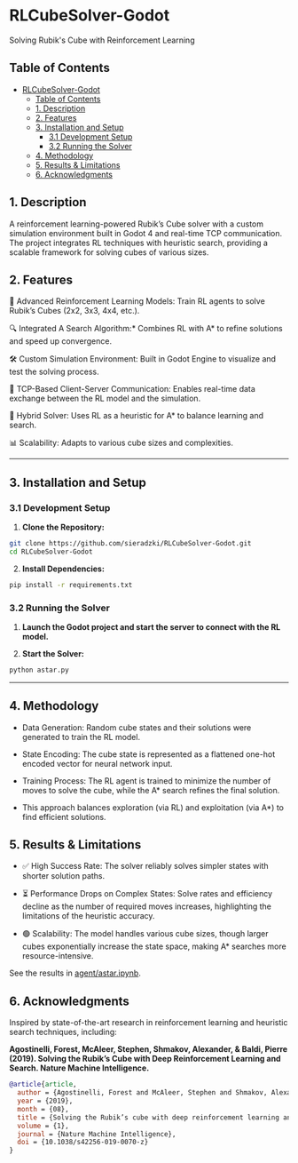 # RLCubeSolver-Godot
Solving Rubik's Cube with Reinforcement Learning

## Table of Contents
- [RLCubeSolver-Godot](#rlcubesolver-godot)
  - [Table of Contents](#table-of-contents)
  - [1. Description](#1-description)
  - [2. Features](#2-features)
  - [3. Installation and Setup](#3-installation-and-setup)
    - [3.1 Development Setup](#31-development-setup)
    - [3.2 Running the Solver](#32-running-the-solver)
  - [4. Methodology](#4-methodology)
  - [5. Results \& Limitations](#5-results--limitations)
  - [6. Acknowledgments](#6-acknowledgments)
## 1. Description

A reinforcement learning-powered Rubik’s Cube solver with a custom simulation environment built in Godot 4 and real-time TCP communication. The project integrates RL techniques with heuristic search, providing a scalable framework for solving cubes of various sizes.


## 2. Features
🧠 Advanced Reinforcement Learning Models: Train RL agents to solve Rubik’s Cubes (2x2, 3x3, 4x4, etc.).

🔍 Integrated A Search Algorithm:* Combines RL with A* to refine solutions and speed up convergence.

🛠️ Custom Simulation Environment: Built in Godot Engine to visualize and test the solving process.

🔗 TCP-Based Client-Server Communication: Enables real-time data exchange between the RL model and the simulation.

🚀 Hybrid Solver: Uses RL as a heuristic for A* to balance learning and search.

📊 Scalability: Adapts to various cube sizes and complexities.


---

## 3. Installation and Setup

### 3.1 Development Setup
1. **Clone the Repository:**
```bash
git clone https://github.com/sieradzki/RLCubeSolver-Godot.git
cd RLCubeSolver-Godot
```

2. **Install Dependencies:**
```bash
pip install -r requirements.txt
```

### 3.2 Running the Solver
1. **Launch the Godot project and start the server to connect with the RL model.**

2. **Start the Solver:**
```bash
python astar.py
```
---

## 4. Methodology
- Data Generation: Random cube states and their solutions were generated to train the RL model.

- State Encoding: The cube state is represented as a flattened one-hot encoded vector for neural network input.

- Training Process: The RL agent is trained to minimize the number of moves to solve the cube, while the A* search refines the final solution.

- This approach balances exploration (via RL) and exploitation (via A*) to find efficient solutions.

## 5. Results & Limitations
- ✅ High Success Rate: The solver reliably solves simpler states with shorter solution paths.

- ⏳ Performance Drops on Complex States: Solve rates and efficiency decline as the number of required moves increases, highlighting the limitations of the heuristic accuracy.

- 🟢 Scalability: The model handles various cube sizes, though larger cubes exponentially increase the state space, making A* searches more resource-intensive.

See the results in [agent/astar.ipynb](agent/astar.ipynb).

## 6. Acknowledgments

Inspired by state-of-the-art research in reinforcement learning and heuristic search techniques, including:

**Agostinelli, Forest, McAleer, Stephen, Shmakov, Alexander, & Baldi, Pierre (2019). Solving the Rubik’s Cube with Deep Reinforcement Learning and Search. Nature Machine Intelligence.**

```bibtex
@article{article,
  author = {Agostinelli, Forest and McAleer, Stephen and Shmakov, Alexander and Baldi, Pierre},
  year = {2019},
  month = {08},
  title = {Solving the Rubik’s cube with deep reinforcement learning and search},
  volume = {1},
  journal = {Nature Machine Intelligence},
  doi = {10.1038/s42256-019-0070-z}
}
```

